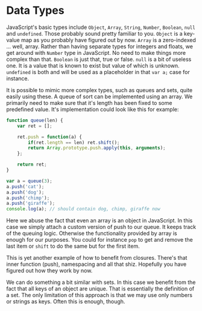 # Data Types

JavaScript's basic types include `Object`, `Array`, `String`, `Number`, `Boolean`, `null` and `undefined`. Those probably sound pretty familiar to you. `Object` is a key-value map as you probably have figured out by now. `Array` is a zero-indexed ... well, array. Rather than having separate types for integers and floats, we get around with `Number` type in JavaScript. No need to make things more complex than that. `Boolean` is just that, true or false. `null` is a bit of useless one. It is a value that is known to exist but value of which is unknown. `undefined` is both and will be used as a placeholder in that `var a;` case for instance.

It is possible to mimic more complex types, such as queues and sets, quite easily using these. A queue of sort can be implemented using an array. We primarily need to make sure that it's length has been fixed to some predefined value. It's implementation could look like this for example:

```js
function queue(len) {
    var ret = [];

    ret.push = function(a) {
        if(ret.length == len) ret.shift();
        return Array.prototype.push.apply(this, arguments);
    };

    return ret;
}

var a = queue(3);
a.push('cat');
a.push('dog');
a.push('chimp');
a.push('giraffe');
console.log(a); // should contain dog, chimp, giraffe now
```

Here we abuse the fact that even an array is an object in JavaScript. In this case we simply attach a custom version of push to our queue. It keeps track of the queuing logic. Otherwise the functionality provided by array is enough for our purposes. You could for instance `pop` to get and remove the last item or `shift` to do the same but for the first item.

This is yet another example of how to benefit from closures. There's that inner function (push), namespacing and all that shiz. Hopefully you have figured out how they work by now.

We can do something a bit similar with sets. In this case we benefit from the fact that all keys of an object are unique. That is essentially the definition of a set. The only limitation of this approach is that we may use only numbers or strings as keys. Often this is enough, though.
